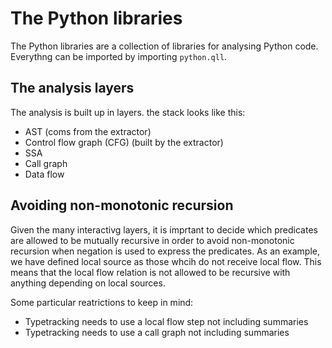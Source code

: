 # The Python libraries

The Python libraries are a collection of libraries for analysing Python code.
Everythng can be imported by importing `python.qll`.

## The analysis layers

The analysis is built up in layers. the stack looks like this:

- AST (coms from the extractor)
- Control flow graph (CFG) (built by the extractor)
- SSA
- Call graph
- Data flow

## Avoiding non-monotonic recursion

Given the many interactivg layers, it is imprtant to decide which predicates are allowed to be mutually recursive in order to avoid non-monotonic recursion when negation is used to express the predicates.
As an example, we have defined local source as those whcih do not receive local flow. This means that the local flow relation is not allowed to be recursive with anything depending on local sources.

Some particular reatrictions to keep in mind:

- Typetracking needs to use a local flow step not including summaries
- Typetracking needs to use a call graph not including summaries
